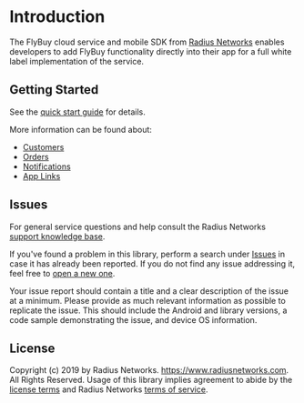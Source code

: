 # Introduction

The FlyBuy cloud service and mobile SDK from [Radius
Networks][1] enables developers to add FlyBuy functionality directly into their app for a full white label implementation of the service.

## Getting Started

See the [quick start guide](quickstart.md) for details.

More information can be found about:

- [Customers](customer.md)
- [Orders](orders.md)
- [Notifications](notifications.md)
- [App Links](app_links.md)

## Issues

For general service questions and help consult the Radius Networks [support knowledge base][2].

If you've found a problem in this library, perform a search under [Issues][3] in case it has already been reported. If you do not find any issue addressing it, feel free to [open a new one][3].

Your issue report should contain a title and a clear description of the issue
at a minimum. Please provide as much relevant information as possible to
replicate the issue. This should include the Android and library versions, a code
sample demonstrating the issue, and device OS information.

## License

Copyright (c) 2019 by Radius Networks. https://www.radiusnetworks.com. All Rights Reserved. Usage of this library implies agreement to abide by the [license
terms](https://github.com/RadiusNetworks/flybuy-android/blob/master/LICENSE) and Radius Networks [terms of service][4].

[1]: https://www.radiusnetworks.com/
[2]: https://radiusnetworks.zendesk.com/
[3]: https://github.com/RadiusNetworks/flybuy-android/issues/new
[4]: https://www.radiusnetworks.com/terms-of-service

